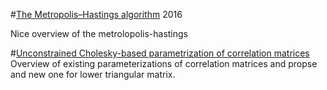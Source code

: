 #[The Metropolis–Hastings algorithm](https://arxiv.org/abs/1504.01896)
2016

Nice overview of the metrolopolis-hastings

#[Unconstrained Cholesky-based parametrization of correlation matrices]()
Overview of existing parameterizations of correlation matrices and propse and new one for lower triangular
matrix.